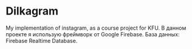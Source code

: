 # Dilkagram
My implementation of instagram, as a course project for KFU.
В данном проекте я использую фреймворк от Google Firebase.
База данных: Firebase Realtime Database.
